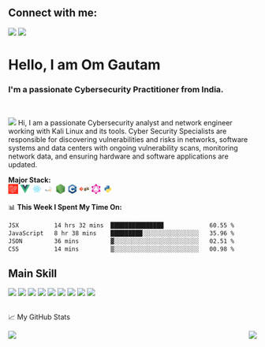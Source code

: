 ## Connect with me:
<p align="left">

<a href = "https://www.linkedin.com/in/i-omgautam/"><img src="https://img.icons8.com/fluent/48/000000/linkedin.png"/></a>
<a href="#"><img width="40%" height="auto" src="https://media4.giphy.com/media/dWTi2yiBnSq1K2MkTE/giphy.gif" height="40px"/></a>
<h1 align="left"> <width="10px"> Hello, I am Om Gautam</h1><h3>I'm a passionate Cybersecurity Practitioner from India.</h3>



  
<br />
<p align="left"> 
<a href="#"><img width="30%" height="auto" src="https://www.pngall.com/wp-content/uploads/3/Hacker-PNG-High-Quality-Image.png" height="30px"/></a>
Hi, 
I am a passionate Cybersecurity analyst and network engineer working with Kali Linux and its tools.
Cyber Security Specialists are responsible for discovering vulnerabilities and risks in networks, software systems and data centers with ongoing vulnerability scans, monitoring network data, and ensuring hardware and software applications are updated.

**Major Stack:**  
<code><img height="20" src="https://github.com/black-wyvern-dev/black-wyvern-dev/blob/main/images/laravel.png"></code>
<code><img height="20" src="https://raw.githubusercontent.com/github/explore/80688e429a7d4ef2fca1e82350fe8e3517d3494d/topics/vue/vue.png"></code>
<code><img height="20" src="https://raw.githubusercontent.com/github/explore/80688e429a7d4ef2fca1e82350fe8e3517d3494d/topics/react/react.png"></code>
<code><img height="20" src="https://raw.githubusercontent.com/github/explore/80688e429a7d4ef2fca1e82350fe8e3517d3494d/topics/mysql/mysql.png"></code>
<code><img height="20" src="https://raw.githubusercontent.com/github/explore/80688e429a7d4ef2fca1e82350fe8e3517d3494d/topics/nodejs/nodejs.png"></code>
<code><img height="20" src="https://raw.githubusercontent.com/github/explore/80688e429a7d4ef2fca1e82350fe8e3517d3494d/topics/cpp/cpp.png"></code>
<code><img height="20" src="https://raw.githubusercontent.com/github/explore/80688e429a7d4ef2fca1e82350fe8e3517d3494d/topics/git/git.png"></code>
<code><img height="20" src="https://raw.githubusercontent.com/github/explore/5c058a388828bb5fde0bcafd4bc867b5bb3f26f3/topics/graphql/graphql.png"></code>
<code><img height="20" src="https://raw.githubusercontent.com/github/explore/80688e429a7d4ef2fca1e82350fe8e3517d3494d/topics/python/python.png"></code>

📊 **This Week I Spent My Time On:**
<!--START_SECTION:waka-->
```text
JSX          14 hrs 32 mins  ███████████████             60.55 % 
JavaScript   8 hr 38 mins    █████████░░░░░░░░░░░░░░░░   35.96 % 
JSON         36 mins         ▓░░░░░░░░░░░░░░░░░░░░░░░░   02.51 % 
CSS          14 mins         ▒░░░░░░░░░░░░░░░░░░░░░░░░   00.98 % 
```
<!--END_SECTION:waka-->



## Main Skill


![](https://img.shields.io/badge/Language-Python-informational?style=flat&logo=python&logoColor=white&color=3bac3a)
![](https://img.shields.io/badge/CI/CD-Github_Action-informational?style=flat&logo=github&logoColor=white&color=3bac3a)
![](https://img.shields.io/badge/Tools-Kali_Linux-information?style=flat&logo=kalilinux&logoColor=white&color=3bac3a)
![](https://img.shields.io/badge/Cloud-Digital_Ocean-informational?style=flat&logo=digitalocean&logoColor=white&color=3bac3a)
![](https://img.shields.io/badge/Cloud-AWS-informational?style=flat&logo=Amazon&logoColor=white&color=3bac3a)
![](https://img.shields.io/badge/Database-MySQL-informational?style=flat&logo=mysql&logoColor=white&color=3bac3a)
![](https://img.shields.io/badge/Database-PostgreSQL-informational?style=flat&logo=postgresql&logoColor=white&color=3bac3a)
![](https://img.shields.io/badge/Database-Sqlite-informational?style=flat&logo=sqlite&logoColor=white&color=3bac3a)
![](https://img.shields.io/badge/Database-MongoDB-informational?style=flat&logo=mongodb&logoColor=white&color=3bac3a)




##


📈 My GitHub Stats
<p>
<img align="" height="150px" src="https://github-readme-stats.vercel.app/api?username=eliben&show_icons=true&hide_border=true&theme=dark&hide_title=true" >
<img align="right" height="150px" src="https://github-readme-stats.vercel.app/api/top-langs?username=black-wyvern-dev&layout=compact&theme=monokai&count_private=true">
</p>

